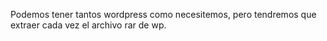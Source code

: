 Podemos tener tantos wordpress como necesitemos, pero tendremos que extraer cada vez el archivo rar de wp.

